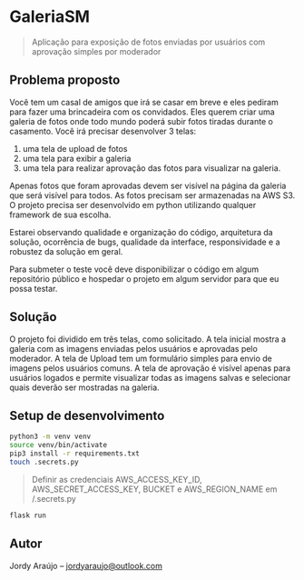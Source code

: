 # GaleriaSM
> Aplicação para exposição de fotos enviadas por usuários com aprovação simples por moderador


## Problema proposto

Você tem um casal de amigos que irá se casar em breve e eles pediram para fazer uma brincadeira com os convidados. Eles querem criar uma galeria de fotos onde todo mundo poderá subir fotos tiradas durante o casamento.
Você irá precisar desenvolver 3 telas:
 1. uma tela de upload de fotos
 2. uma tela para exibir a galeria
 3. uma tela para realizar aprovação das fotos para visualizar na galeria.

Apenas fotos que foram aprovadas devem ser visível na página da galeria que será visível para todos.
As fotos precisam ser armazenadas na AWS S3.
O projeto precisa ser desenvolvido em python utilizando qualquer framework de sua escolha.

Estarei observando qualidade e organização do código, arquitetura da solução, ocorrência de bugs, qualidade da interface, responsividade e a robustez da solução em geral. 

Para submeter o teste você deve disponibilizar o código em algum repositório público e hospedar o projeto em algum servidor para que eu possa testar.


## Solução

O projeto foi dividido em três telas, como solicitado.
A tela inicial mostra a galeria com as imagens enviadas pelos usuários e aprovadas pelo moderador.
A tela de Upload tem um formulário simples para envio de imagens pelos usuários comuns.
A tela de aprovação é visível apenas para usuários logados e permite visualizar todas as imagens salvas e selecionar quais deverão ser mostradas na galeria.


## Setup de desenvolvimento

```sh
python3 -m venv venv
source venv/bin/activate
pip3 install -r requirements.txt
touch .secrets.py
```
> Definir as credenciais AWS_ACCESS_KEY_ID, AWS_SECRET_ACCESS_KEY, BUCKET e AWS_REGION_NAME em /.secrets.py
```sh
flask run
```  


## Autor

Jordy Araújo – jordyaraujo@outlook.com
